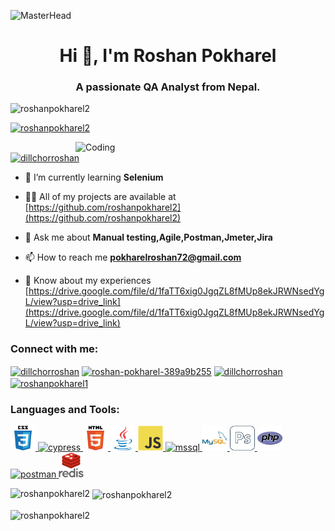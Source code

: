 ![MasterHead](https://www.digimoz.com/images/QA-banner.jpg)
<h1 align="center">Hi 👋, I'm Roshan Pokharel</h1>
<h3 align="center">A passionate QA Analyst from Nepal.</h3>


<p align="left"> <img src="https://komarev.com/ghpvc/?username=roshanpokharel2&label=Profile%20views&color=0e75b6&style=flat" alt="roshanpokharel2" /> </p>

<p align="left"> <a href="https://github.com/ryo-ma/github-profile-trophy"><img src="https://github-profile-trophy.vercel.app/?username=roshanpokharel2" alt="roshanpokharel2" /></a> </p>
<img align="right" alt="Coding" width="400" src="https://encrypted-tbn0.gstatic.com/images?q=tbn:ANd9GcQ2xK1TA3TJ-rTpahjVj8OObniZkoNPqXAONQ&usqp=CAU">

<p align="left"> <a href="https://twitter.com/dillchorroshan" target="blank"><img src="https://img.shields.io/twitter/follow/dillchorroshan?logo=twitter&style=for-the-badge" alt="dillchorroshan" /></a> </p>

- 🌱 I’m currently learning **Selenium**

- 👨‍💻 All of my projects are available at [https://github.com/roshanpokharel2](https://github.com/roshanpokharel2)

- 💬 Ask me about **Manual testing,Agile,Postman,Jmeter,Jira**

- 📫 How to reach me **pokharelroshan72@gmail.com**

- 📄 Know about my experiences [https://drive.google.com/file/d/1faTT6xig0JgqZL8fMUp8ekJRWNsedYgL/view?usp=drive_link](https://drive.google.com/file/d/1faTT6xig0JgqZL8fMUp8ekJRWNsedYgL/view?usp=drive_link)

<h3 align="left">Connect with me:</h3>
<p align="left">
<a href="https://twitter.com/dillchorroshan" target="blank"><img align="center" src="https://raw.githubusercontent.com/rahuldkjain/github-profile-readme-generator/master/src/images/icons/Social/twitter.svg" alt="dillchorroshan" height="30" width="40" /></a>
<a href="https://linkedin.com/in/roshan-pokharel-389a9b255" target="blank"><img align="center" src="https://raw.githubusercontent.com/rahuldkjain/github-profile-readme-generator/master/src/images/icons/Social/linked-in-alt.svg" alt="roshan-pokharel-389a9b255" height="30" width="40" /></a>
<a href="https://fb.com/roshan.pokharel.3538" target="blank"><img align="center" src="https://raw.githubusercontent.com/rahuldkjain/github-profile-readme-generator/master/src/images/icons/Social/facebook.svg" alt="dillchorroshan" height="30" width="40" /></a>
<a href="https://instagram.com/roshanpokharel1" target="blank"><img align="center" src="https://raw.githubusercontent.com/rahuldkjain/github-profile-readme-generator/master/src/images/icons/Social/instagram.svg" alt="roshanpokharel1" height="30" width="40" /></a>
</p>

<h3 align="left">Languages and Tools:</h3>
<p align="left"> <a href="https://www.w3schools.com/css/" target="_blank" rel="noreferrer"> <img src="https://raw.githubusercontent.com/devicons/devicon/master/icons/css3/css3-original-wordmark.svg" alt="css3" width="40" height="40"/> </a> <a href="https://www.cypress.io" target="_blank" rel="noreferrer"> <img src="https://raw.githubusercontent.com/simple-icons/simple-icons/6e46ec1fc23b60c8fd0d2f2ff46db82e16dbd75f/icons/cypress.svg" alt="cypress" width="40" height="40"/> </a> <a href="https://www.w3.org/html/" target="_blank" rel="noreferrer"> <img src="https://raw.githubusercontent.com/devicons/devicon/master/icons/html5/html5-original-wordmark.svg" alt="html5" width="40" height="40"/> </a> <a href="https://www.java.com" target="_blank" rel="noreferrer"> <img src="https://raw.githubusercontent.com/devicons/devicon/master/icons/java/java-original.svg" alt="java" width="40" height="40"/> </a> <a href="https://developer.mozilla.org/en-US/docs/Web/JavaScript" target="_blank" rel="noreferrer"> <img src="https://raw.githubusercontent.com/devicons/devicon/master/icons/javascript/javascript-original.svg" alt="javascript" width="40" height="40"/> </a> <a href="https://www.microsoft.com/en-us/sql-server" target="_blank" rel="noreferrer"> <img src="https://www.svgrepo.com/show/303229/microsoft-sql-server-logo.svg" alt="mssql" width="40" height="40"/> </a> <a href="https://www.mysql.com/" target="_blank" rel="noreferrer"> <img src="https://raw.githubusercontent.com/devicons/devicon/master/icons/mysql/mysql-original-wordmark.svg" alt="mysql" width="40" height="40"/> </a> <a href="https://www.photoshop.com/en" target="_blank" rel="noreferrer"> <img src="https://raw.githubusercontent.com/devicons/devicon/master/icons/photoshop/photoshop-line.svg" alt="photoshop" width="40" height="40"/> </a> <a href="https://www.php.net" target="_blank" rel="noreferrer"> <img src="https://raw.githubusercontent.com/devicons/devicon/master/icons/php/php-original.svg" alt="php" width="40" height="40"/> </a> <a href="https://postman.com" target="_blank" rel="noreferrer"> <img src="https://www.vectorlogo.zone/logos/getpostman/getpostman-icon.svg" alt="postman" width="40" height="40"/> </a> <a href="https://redis.io" target="_blank" rel="noreferrer"> <img src="https://raw.githubusercontent.com/devicons/devicon/master/icons/redis/redis-original-wordmark.svg" alt="redis" width="40" height="40"/> </a> </p>

<p><img align="left" src="https://github-readme-stats.vercel.app/api/top-langs?username=roshanpokharel2&show_icons=true&locale=en&layout=compact" alt="roshanpokharel2" /></p>

<p>&nbsp;<img align="center" src="https://github-readme-stats.vercel.app/api?username=roshanpokharel2&show_icons=true&locale=en" alt="roshanpokharel2" /></p>

<p><img align="center" src="https://github-readme-streak-stats.herokuapp.com/?user=roshanpokharel2&" alt="roshanpokharel2" /></p>
